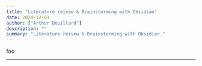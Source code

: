 ```yaml
---
title: "Literature reivew & Brainstorming with Obsidian" 
date: 2024-12-01
author: ["Arthur Douillard"]
description: "" 
summary: "Literature reivew & Brainstorming with Obsidian." 
---
```


foo

---
